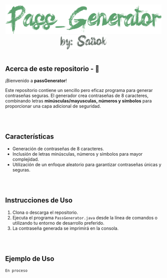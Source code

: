 <!-- LOGO INICIO -->
<section id= "top">
<div align="center">
  <img src="passGenerator.png" alt="Logo">
</div>
<div align="center">
   <a href="https://github.com/Sailok25">
    <img src="by.png" alt="bysailok" width=150>
    </a>
</div>
</br>


## Acerca de este repositorio - 👀
<p>¡Bienvenido a <strong>passGenerator</strong>! 
<p>Este repositorio contiene un sencillo pero eficaz programa para generar contraseñas seguras. El generador crea contraseñas de 8 caracteres, combinando letras <strong>minúsculas/mayusculas, números y símbolos</strong> para proporcionar una capa adicional de seguridad.

<br><br>

## Características
- Generación de contraseñas de 8 caracteres.
- Inclusión de letras minúsculas, números y símbolos para mayor complejidad.
- Utilización de un enfoque aleatorio para garantizar contraseñas únicas y seguras.

<br><br>

## Instrucciones de Uso
1. Clona o descarga el repositorio.
2. Ejecuta el programa `PassGenerator.java` desde la línea de comandos o utilizando tu entorno de desarrollo preferido.
3. La contraseña generada se imprimirá en la consola.

<br><br>

## Ejemplo de Uso
```bash
En proceso
